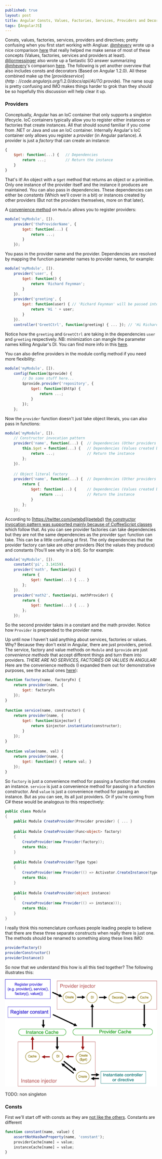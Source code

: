 ```yaml
---
published: true
layout: post
title: Angular Consts, Values, Factories, Services, Providers and Decorators, Oh My!
tags: [AngularJS]
---
```


Consts, values, factories, services, providers and directives; pretty confusing when you first start working with Angluar. [@mhevery](https://twitter.com/mhevery) wrote up a nice comparison [here](https://groups.google.com/forum/#!msg/angular/56sdORWEoqg/b8hdPskxZXsJ) that really helped me make sense of most of these concepts (Values, factories, services and providers at least). [@liormessinger](https://twitter.com/liormessinger) also wrote up a fantastic SO answer summarizing [@mhevery](https://twitter.com/mhevery)'s comparison [here](http://stackoverflow.com/a/15666049/126068). The following is yet another overview that also includes consts and decorators (Based on Angular 1.2.0). All these combined make up the [$provide service](http://code.angularjs.org/1.2.0/docs/api/AUTO.$provide). The name soup is pretty confusing and IMO makes things harder to grok than they should be so hopefully this discussion will help clear it up.

### Providers ###

Conceptually, Angular has an IoC container that only supports a singleton lifecycle. IoC containers typically allow you to register either instances or factories that create instances. All that should sound familiar if you come from .NET or Java and use an IoC container. Internally Angular's IoC container only allows you register a *provider* (in Angular parlance). A provider is just a *factory* that can create an instance:

```js
{
    $get: function(...) {   // Dependencies
        return ...;         // Return the instance
    }
}
```

That's it! An object with a `$get` method that returns an object or a primitive. Only one instance of the provider itself and the instance it produces are maintained. You can also pass in dependencies. These dependencies can either be *constants* (Which we'll cover in a bit) or instances created by other providers (But not the providers themselves, more on that later). 

A [convenience method](http://code.angularjs.org/1.2.0/docs/api/AUTO.$provide#methods_provider) on `Module` allows you to register providers:

```js
module('myModule', []).
    provider('theProviderName', {
        $get: function(...) {
            return ...;
        }
    });
```

You pass in the provider name and the provider. Dependencies are resolved by mapping the function parameter names to provider names, for example:

```js
module('myModule', []).
    provider('user', {
        $get: function() {
            return 'Richard Feynman'; 
        }
    }).
    provider('greeting', {
        $get: function(user) { // 'Richard Feynman' will be passed into the user parameter
            return 'Hi ' + user;
        }
    }).
    controller('GreetCtrl', function(greeting) { ... }); // 'Hi Richard Feynman' will be passed into the greeting parameter
```

Notice how the `greeting` and `GreetCtrl` are taking in the dependencies `user` and `greeting` respectively. NB: minimization can mangle the parameter names killing Angular's DI. You can find more info in this [here](http://docs.angularjs.org/tutorial/step_05#controller_a-note-on-minification).

You can also define providers in the module config method if you need more flexibility:

```js
module('myModule', []).
    config(function($provide) {
        // Do some stuff here...
        $provide.provider('repository', {
            $get: function($http) {
                return ...;
            }
        });
    };
```

Now the `provider` function doesn't just take object literals, you can also pass in functions:


```js
module('myModule', []).
    // Constructor invocation pattern
    provider('name', function(...) {  // Dependencies (Other providers or constants)
        this.$get = function(...) {   // Dependencies (Values created by providers or constants)
            return ...;               // Return the instance
        };
    }).

    // Object literal factory
    provider('name', function(...) {  // Dependencies (Other providers or constants)
        return {
            $get: function(...) {     // Dependencies (Values created by providers or constants)
                return ...;           // Return the instance
            }
        };
    });
```

According to [https://twitter.com/petebd‎](petebd) [the constructor invocation pattern was supported mainly because of CoffeeScript classes](https://groups.google.com/forum/#!msg/angular/56sdORWEoqg/kWGd1jo5_5cJ) which follow that. As you can see provider factories can take dependencies but they are not the same dependencies as the provider `$get` function can take. This can be a little confusing at first. The only dependencies that the provider factory can take are other providers (Not the values they produce) and constants (You'll see why in a bit). So for example:


```js
module('myModule', []).
    constant('pi', 3.14159).
    provider('math', function(pi) {
        return {
            $get: function(...) { ... }
        };
    }).
    provider('math2', function(pi, mathProvider) {
        return {
            $get: function(...) { ... }
        };
    });
```

So the second provider takes in a constant and the math provider. Notice how `Provider` is prepended to the provider name.

Up until now I haven't said anything about services, factories or values. Why? Because they don't exist in Angular, there are just providers, period. The service, factory and value methods on `Module` and `$provide` are just *convenience methods* that accept different things and turn them into providers. *THERE ARE NO SERVICES, FACTORIES OR VALUES IN ANGULAR!* Here are the convenience methods (I expanded them out for demonstrative purposes, see the actual ones [here](https://github.com/angular/angular.js/blob/v1.2.0/src/auto/injector.js#L632)):

```js
function factory(name, factoryFn) { 
    return provider(name, { 
        $get: factoryFn 
    }); 
}

function service(name, constructor) {
    return provider(name, { 
        $get: function($injector) {
            return $injector.instantiate(constructor);
        } 
    });
}

function value(name, val) { 
    return provider(name, { 
        $get: function() { return val; } 
    }); 
}
```

So `factory` is just a convenience method for passing a function that creates an instance. `service` is just a convenience method for passing in a function constructor. And `value` is just a convenience method for passing an instance. But as you can see, its all just providers. Or if you're coming from C# these would be analogous to this respectively:

```csharp
public class Module 
{
    public Module CreateProvider(Provider provider) { ... }

    public Module CreateProvider(Func<object> factory) 
    { 
        CreateProvider(new Provider(factory));
        return this;
    }

    public Module CreateProvider(Type type)
    { 
        CreateProvider(new Provider(() => Activator.CreateInstance(type))));
        return this;
    }

    public Module CreateProvider(object instance)
    { 
        CreateProvider(new Provider(() => instance)));
        return this;
    }
}
```

I really think this nomenclature confuses people leading people to believe that there are these three separate constructs when really there is just one. The methods should be renamed to something along these lines IMO:

```js
providerFactory()
providerConstructor()
providerInstance()
```

So now that we understand this how is all this tied together? The following illustrates this:

![Angular provider flow](/blog/images/angular-provider-flow.png)



TODO: non singleton


### Consts ###

First we'll start off with consts as they are [not like the others](http://www.youtube.com/watch?v=ueZ6tvqhk8U). Constants are different 

```js
function constant(name, value) {
    assertNotHasOwnProperty(name, 'constant');
    providerCache[name] = value;
    instanceCache[name] = value;
}
```

